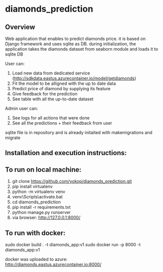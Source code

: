 # diamonds_prediction

Overview
--------
Web application that enables to predict diamonds price.
it is based on Django framework and uses sqlite as DB.
during initialization, the application takes the diamonds dataset from seaborn module and
loads it to sqlite DB

User can:
1. Load new data from dedicated service (http://sdkdata.eastus.azurecontainer.io/model/getdiamonds)
2. Fit the model to be alligned with the up to date data
3. Predict price of diamond by supplying its feature
4. Give feedback for the prediction 
5. See table with all the up-to-date dataset

Admin user can:
1. See logs for all actions that were done
2. See all the predictions + their feedback from user

sqlite file is in repository and is already initaited with makemigrations and migrate

Installation and execution instructions:
----------------------------------------
To run on local machine:
------------------------
1.  git clone https://github.com/yokop/diamonds_prediction.git
2.  pip install virtualenv
3.  python -m virtualenv venv
4.  venv\Scripts\activate.bat
5.  cd diamonds_prediction
6.  pip install -r requirements.txt
7.  python manage.py runserver
8.  via browser: http://127.0.0.1:8000/

To run with docker:
-------------------
sudo docker build . -t diamonds_app:v1
sudo docker run -p 8000 -t diamonds_app:v1

docker was uploaded to azure:
http://diamonds.eastus.azurecontainer.io:8000/

